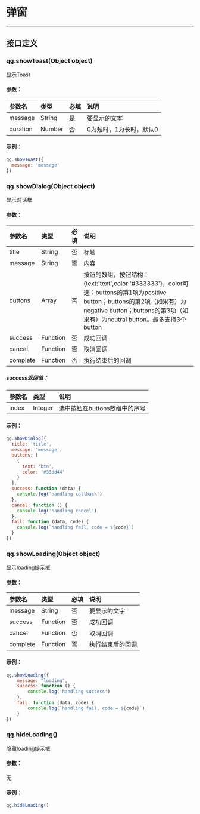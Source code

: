 # 弹窗

------

## 接口定义

### qg.showToast\(Object object\)

显示Toast

#### 参数：

| 参数名   | 类型   | 必填 | 说明                    |
| :------- | :----- | :--- | :---------------------- |
| message  | String | 是   | 要显示的文本            |
| duration | Number | 否   | 0为短时，1为长时，默认0 |

#### 示例：

```js
qg.showToast({
  message: 'message'
})
```

### qg.showDialog\(Object object\)

显示对话框

#### 参数：

| 参数名   | 类型     | 必填 | 说明                                                         |
| :------- | :------- | :--- | :----------------------------------------------------------- |
| title    | String   | 否   | 标题                                                         |
| message  | String   | 否   | 内容                                                         |
| buttons  | Array    | 否   | 按钮的数组，按钮结构：{text:'text',color:'\#333333'}，color可选：buttons的第1项为positive button；buttons的第2项（如果有）为negative button；buttons的第3项（如果有）为neutral button。最多支持3个button |
| success  | Function | 否   | 成功回调                                                     |
| cancel   | Function | 否   | 取消回调                                                     |
| complete | Function | 否   | 执行结束后的回调                                             |

##### success返回值：

| 参数名 | 类型    | 说明                          |
| :----- | :------ | :---------------------------- |
| index  | Integer | 选中按钮在buttons数组中的序号 |

#### 示例：

```js
qg.showDialog({
  title: 'title',
  message: 'message',
  buttons: [
    {
      text: 'btn',
      color: '#33dd44'
    }
  ],
  success: function (data) {
    console.log('handling callback')
  },
  cancel: function () {
    console.log('handling cancel')
  },
  fail: function (data, code) {
    console.log(`handling fail, code = ${code}`)
  }
})
```

### qg.showLoading\(Object object\)

显示loading提示框

#### 参数：

| 参数名   | 类型     | 必填 | 说明             |
| :------- | :------- | :--- | :--------------- |
| message  | String   | 否   | 要显示的文字     |
| success  | Function | 否   | 成功回调         |
| cancel   | Function | 否   | 取消回调         |
| complete | Function | 否   | 执行结束后的回调 |

#### 示例：

```js
qg.showLoading({
    message: "loading",
    success: function () {
        console.log('handling success')
    },
    fail: function (data, code) {
        console.log(`handling fail, code = ${code}`)
    }
})
```

### qg.hideLoading\(\)

隐藏loading提示框

#### 参数：

无

#### 示例：

```js
qg.hideLoading()
```



